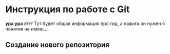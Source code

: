 # Инструкция по работе с Git
**ура ура**
*бггг* 
Тут будет общая информация про гид, а нафига он нужен я понятия не имею....
## Создание нового репозитория 